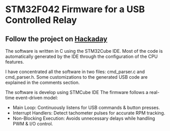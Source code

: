 # STM32F042 Firmware for a USB Controlled Relay

## Follow the project on [Hackaday](https://hackaday.io/project/202496-usb-relay-switch)

The software is written in C using the STM32Cube IDE. Most of the code is automatically generated by the IDE through the configuration of the CPU features.

I have concentrated all the software in two files: cmd_parser.c and cmd_parser.h. Some customizations to the generated USB code are explained in the comments section.

The software is develop using STMCube IDE
The firmware follows a real-time event-driven model:
- Main Loop: Continuously listens for USB commands & button presses.
- Interrupt Handlers: Detect tachometer pulses for accurate RPM tracking.
- Non-Blocking Execution: Avoids unnecessary delays while handling PWM & I/O control.
